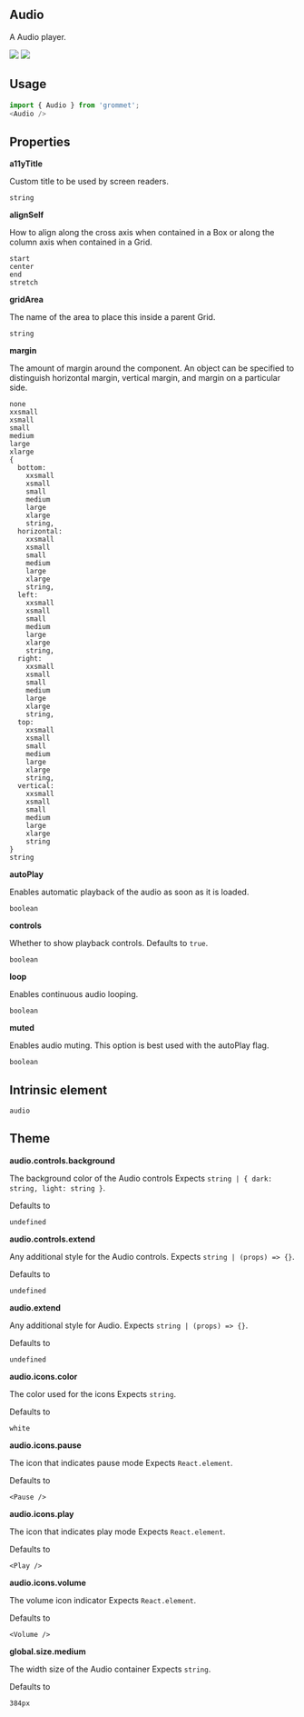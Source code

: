 ## Audio
A Audio player.

[![](https://cdn-images-1.medium.com/fit/c/120/120/1*TD1P0HtIH9zF0UEH28zYtw.png)](https://storybook.grommet.io/?selectedKind=Audio&full=0&addons=0&stories=1&panelRight=0) [![](https://codesandbox.io/static/img/play-codesandbox.svg)](https://codesandbox.io/s/github/grommet/grommet-sandbox?initialpath=audio&module=%2Fsrc%2FAudio.js)
## Usage

```javascript
import { Audio } from 'grommet';
<Audio />
```

## Properties

**a11yTitle**

Custom title to be used by screen readers.

```
string
```

**alignSelf**

How to align along the cross axis when contained in
      a Box or along the column axis when contained in a Grid.

```
start
center
end
stretch
```

**gridArea**

The name of the area to place
    this inside a parent Grid.

```
string
```

**margin**

The amount of margin around the component. An object can
      be specified to distinguish horizontal margin, vertical margin, and
      margin on a particular side.

```
none
xxsmall
xsmall
small
medium
large
xlarge
{
  bottom: 
    xxsmall
    xsmall
    small
    medium
    large
    xlarge
    string,
  horizontal: 
    xxsmall
    xsmall
    small
    medium
    large
    xlarge
    string,
  left: 
    xxsmall
    xsmall
    small
    medium
    large
    xlarge
    string,
  right: 
    xxsmall
    xsmall
    small
    medium
    large
    xlarge
    string,
  top: 
    xxsmall
    xsmall
    small
    medium
    large
    xlarge
    string,
  vertical: 
    xxsmall
    xsmall
    small
    medium
    large
    xlarge
    string
}
string
```

**autoPlay**

Enables automatic playback of the audio as soon as it is loaded.

```
boolean
```

**controls**

Whether to show playback controls. Defaults to `true`.

```
boolean
```

**loop**

Enables continuous audio looping.

```
boolean
```

**muted**

Enables audio muting. This option is best used with the autoPlay flag.

```
boolean
```
  
## Intrinsic element

```
audio
```
## Theme
  
**audio.controls.background**

The background color of the Audio controls Expects `string | { dark: string, light: string }`.

Defaults to

```
undefined
```

**audio.controls.extend**

Any additional style for the Audio controls. Expects `string | (props) => {}`.

Defaults to

```
undefined
```

**audio.extend**

Any additional style for Audio. Expects `string | (props) => {}`.

Defaults to

```
undefined
```

**audio.icons.color**

The color used for the icons Expects `string`.

Defaults to

```
white
```

**audio.icons.pause**

The icon that indicates pause mode Expects `React.element`.

Defaults to

```
<Pause />
```

**audio.icons.play**

The icon that indicates play mode Expects `React.element`.

Defaults to

```
<Play />
```

**audio.icons.volume**

The volume icon indicator Expects `React.element`.

Defaults to

```
<Volume />
```

**global.size.medium**

The width size of the Audio container Expects `string`.

Defaults to

```
384px
```

